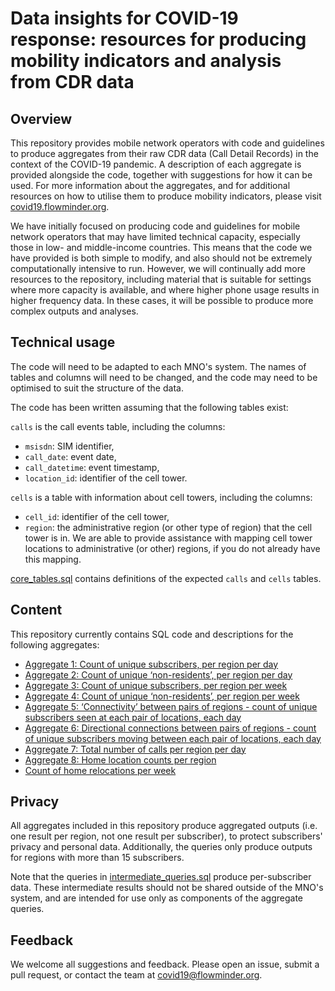 # Data insights for COVID-19 response: resources for producing mobility indicators and analysis from CDR data

## Overview

This repository provides mobile network operators with code and guidelines to produce aggregates from their raw CDR data (Call Detail Records) in the context of the COVID-19 pandemic. A description of each aggregate is provided alongside the code, together with suggestions for how it can be used. For more information about the aggregates, and for additional resources on how to utilise them to produce mobility indicators, please visit [covid19.flowminder.org](https://covid19.flowminder.org).

We have initially focused on producing code and guidelines for mobile network operators that may have limited technical capacity, 
especially those in low- and middle-income countries. This means that the code we have provided is both simple to modify, 
and also should not be extremely computationally intensive to run. However, we will continually add more resources to the repository, 
including material that is suitable for settings where more capacity is available, and where higher phone usage results in higher frequency
 data. In these cases, it will be possible to produce more complex outputs and analyses. 

## Technical usage

The code will need to be adapted to each MNO's system. 
The names of tables and columns will need to be changed, and the code may need to be optimised to suit the structure of the data.

The code has been written assuming that the following tables exist:

`calls` is the call events table, including the columns:
- `msisdn`: SIM identifier,
- `call_date`: event date,
- `call_datetime`: event timestamp,
- `location_id`: identifier of the cell tower.

`cells` is a table with information about cell towers, including the columns:
- `cell_id`: identifier of the cell tower,
- `region`: the administrative region (or other type of region) that the cell tower is in. We are able to provide assistance with mapping cell tower locations to administrative (or other) regions, if you do not already have this mapping.

[core_tables.sql](core_tables.sql) contains definitions of the expected `calls` and `cells` tables.

## Content

This repository currently contains SQL code and descriptions for the following aggregates:
- [Aggregate 1: Count of unique subscribers, per region per day](aggregate_1.md)
- [Aggregate 2: Count of unique ‘non-residents’, per region per day](aggregate_2.md)
- [Aggregate 3: Count of unique subscribers, per region per week](aggregate_3.md)
- [Aggregate 4: Count of unique ‘non-residents’, per region per week](aggregate_4.md)
- [Aggregate 5: ‘Connectivity’ between pairs of regions - count of unique subscribers seen at each pair of locations, each day](aggregate_5.md)
- [Aggregate 6: Directional connections between pairs of regions - count of unique subscribers moving between each pair of locations, each day](aggregate_6.md)
- [Aggregate 7: Total number of calls per region per day](aggregate_7.md)
- [Aggregate 8: Home location counts per region](aggregate_8.md)
- [Count of home relocations per week](count_home_relocations_per_week.md)

## Privacy

All aggregates included in this repository produce aggregated outputs (i.e. one result per region, not one result per subscriber), to protect subscribers' privacy and personal data. Additionally, the queries only produce outputs for regions with more than 15 subscribers.

Note that the queries in [intermediate_queries.sql](intermediate_queries.sql) produce per-subscriber data. These intermediate results should not be shared outside of the MNO's system, and are intended for use only as components of the aggregate queries.

## Feedback

We welcome all suggestions and feedback. Please open an issue, submit a pull request, or contact the team at covid19@flowminder.org.
